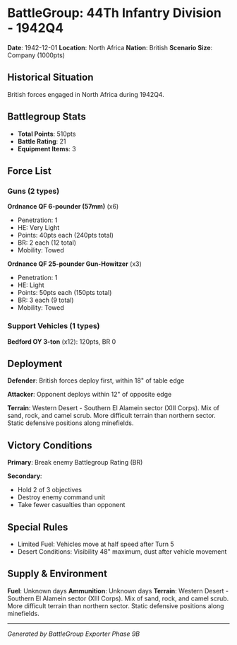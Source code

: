 # BattleGroup: 44Th Infantry Division - 1942Q4

**Date**: 1942-12-01
**Location**: North Africa
**Nation**: British
**Scenario Size**: Company (1000pts)

## Historical Situation

British forces engaged in North Africa during 1942Q4.

## Battlegroup Stats

- **Total Points**: 510pts
- **Battle Rating**: 21
- **Equipment Items**: 3

## Force List

### Guns (2 types)

**Ordnance QF 6-pounder (57mm)** (x6)
- Penetration: 1
- HE: Very Light
- Points: 40pts each (240pts total)
- BR: 2 each (12 total)
- Mobility: Towed

**Ordnance QF 25-pounder Gun-Howitzer** (x3)
- Penetration: 1
- HE: Light
- Points: 50pts each (150pts total)
- BR: 3 each (9 total)
- Mobility: Towed

### Support Vehicles (1 types)

**Bedford OY 3-ton** (x12): 120pts, BR 0

## Deployment

**Defender**: British forces deploy first, within 18" of table edge

**Attacker**: Opponent deploys within 12" of opposite edge

**Terrain**: Western Desert - Southern El Alamein sector (XIII Corps). Mix of sand, rock, and camel scrub. More difficult terrain than northern sector. Static defensive positions along minefields.

## Victory Conditions

**Primary**: Break enemy Battlegroup Rating (BR)

**Secondary**:
- Hold 2 of 3 objectives
- Destroy enemy command unit
- Take fewer casualties than opponent

## Special Rules

- Limited Fuel: Vehicles move at half speed after Turn 5
- Desert Conditions: Visibility 48" maximum, dust after vehicle movement

## Supply & Environment

**Fuel**: Unknown days
**Ammunition**: Unknown days
**Terrain**: Western Desert - Southern El Alamein sector (XIII Corps). Mix of sand, rock, and camel scrub. More difficult terrain than northern sector. Static defensive positions along minefields.

---

*Generated by BattleGroup Exporter Phase 9B*
